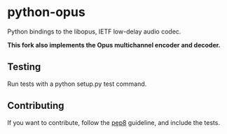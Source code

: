 python-opus
===========

Python bindings to the libopus, IETF low-delay audio codec.

**This fork also implements the Opus multichannel encoder and decoder.**


Testing
--------

Run tests with a python setup.py test command.


Contributing
-------------

If you want to contribute, follow the [pep8](http://www.python.org/dev/peps/pep-0008/) guideline, and include the tests.
